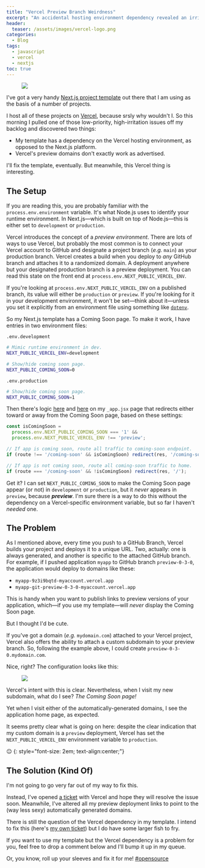 ```yaml
---
title: "Vercel Preview Branch Weirdness"
excerpt: "An accidental hosting environment dependency revealed an irritating bug in Vercel's preview deployment logic."
header:
  teaser: /assets/images/vercel-logo.png
categories:
  - Blog
tags:
  - javascript
  - vercel
  - nextjs
toc: true
---
```


<figure class="align-left" style="margin-top: 10px; margin-bottom: 10px; width: 150px;">
    <img src="{{ site.url }}{{ site.baseurl }}/assets/images/vercel-logo.png">
</figure>

I've got a very handy [Next.js project template](https://github.com/karmaniverous/template-nextjs) out there that I am using as the basis of a number of projects.

I host all of these projects on [Vercel](https://vercel.com/), because srsly why wouldn't I. So this morning I pulled one of those low-priority, high-irritation issues off my backlog and discovered two things:

* My template has a dependency on the Vercel hosting environment, as opposed to the Next.js platform.
* Vercel's preview domains don't exactly work as advertised.

I'll fix the template, eventually. But meanwhile, this Vercel thing is interesting.

## The Setup

If you are reading this, you are probably familiar with the `process.env.environment` variable. It's what Node.js uses to identify your runtime environment. In Next.js—which is built on top of Node.js—this is either set to `development` or `production`.

Vercel introduces the concept of a _preview environment_. There are lots of ways to use Vercel, but probably the most common is to connect your Vercel account to GitHub and designate a project branch (_e.g._ `main`) as your production branch. Vercel creates a build when you deploy to _any_ GitHub branch and attaches it to a randomized domain. A deployment anywhere but your designated production branch is a preview deployment. You can read this state on the front end at `process.env.NEXT_PUBLIC_VERCEL_ENV`.

If you're looking at `process.env.NEXT_PUBLIC_VERCEL_ENV` on a published branch, its value will either be `production` or `preview`. If you're looking for it in your development environment, it won't be set—think about it—unless you set it explicitly from an environment file using something like [`dotenv`](https://www.npmjs.com/package/dotenv).

So my Next.js template has a Coming Soon page. To make it work, I have entries in two environment files:

`.env.development`
```sh
# Mimic runtime environment in dev.
NEXT_PUBLIC_VERCEL_ENV=development

# Show/hide coming soon page.
NEXT_PUBLIC_COMING_SOON=0
```

`.env.production`
```sh
# Show/hide coming soon page.
NEXT_PUBLIC_COMING_SOON=1
```

Then there's logic [here](https://github.com/karmaniverous/template-nextjs/blob/4b81be555ec7be25ede64c081010da86d460f1b9/pages/_app.jsx#L25-L27) and [here](https://github.com/karmaniverous/template-nextjs/blob/4b81be555ec7be25ede64c081010da86d460f1b9/pages/_app.jsx#L210-L214) on my `_app.jsx` page that redirects either toward or away from the Coming Soon page, based on these settings:

```jsx
const isComingSoon =
  process.env.NEXT_PUBLIC_COMING_SOON === '1' &&
  process.env.NEXT_PUBLIC_VERCEL_ENV !== 'preview';

// If app is coming soon, route all traffic to coming-soon endpoint.
if (route !== '/coming-soon' && isComingSoon) redirect(res, '/coming-soon');

// If app is not coming soon, route all coming-soon traffic to home.
if (route === '/coming-soon' && !isComingSoon) redirect(res, '/');
```

Get it? I can set `NEXT_PUBLIC_COMING_SOON` to make the Coming Soon page appear (or not) in `development` or `production`, but it _never_ appears in `preview`, because ***preview***. I'm sure there is a way to do this without the dependency on a Vercel-specific environment variable, but so far I haven't _needed_ one. 

## The Problem

As I mentioned above, every time you push to a GitHub Branch, Vercel builds your project and deploys it to a unique URL. Two, actually: one is always generated, and another is specific to the attached GitHub branch. For example, if I pushed application `myapp` to GitHub branch `preview-0-3-0`, the application would deploy to domains like these:

* `myapp-9z3i9bqtd-myaccount.vercel.app`
* `myapp-git-preview-0-3-0-myaccount.vercel.app`

This is handy when you want to publish links to preview versions of your application, which—if you use my template—will _never_ display the Coming Soon page.

But I thought I'd be cute.

If you've got a domain (_e.g._ `mydomain.com`) attached to your Vercel project, Vercel also offers the ability to attach a custom subdomain to your preview branch. So, following the example above, I could create `preview-0-3-0.mydomain.com`. 

Nice, right? The configuration looks like this:

<figure>
    <a href="{{ site.url }}{{ site.baseurl }}/assets/images/vercel-preview-branch.png"><img src="{{ site.url }}{{ site.baseurl }}/assets/images/vercel-preview-branch.png"></a>
</figure>

Vercel's intent with this is clear. Nevertheless, when I visit my new subdomain, what do I see? _The Coming Soon page!_

Yet when I visit either of the automatically-generated domains, I see the application home page, as expected.

It seems pretty clear what is going on here: despite the clear indication that my custom domain is a `preview` deployment, Vercel has set the `NEXT_PUBLIC_VERCEL_ENV` environment variable to `production`.

😐
{: style="font-size: 2em; text-align:center;"}

## The Solution (Kind Of)

I'm not going to go very far out of my way to fix this. 

Instead, I've opened [a ticket](https://github.com/vercel/vercel/discussions/8340) with Vercel and hope they will resolve the issue soon. Meanwhile, I've altered all my preview deployment links to point to the (way less sexy) automatically generated domains.

There is still the question of the Vercel dependency in my template. I intend to fix this (here's [my own ticket](https://github.com/karmaniverous/template-nextjs/issues/20)) but I do have some larger fish to fry. 

If you want to use my template but the Vercel dependency is a problem for you, feel free to drop a comment below and I'll bump it up in my queue.

Or, you know, roll up your sleeves and fix it for me! [#opensource](https://twitter.com/hashtag/openSource)
